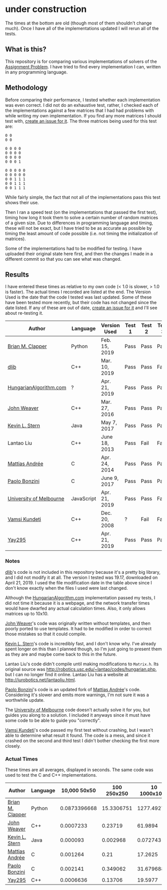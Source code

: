 # under construction

The times at the bottom are old (though most of them shouldn't change much). Once I have all of the implementations updated I will rerun all of the tests.

## What is this?

This repository is for comparing various implementations of solvers of the [Assignment Problem](https://en.wikipedia.org/wiki/Assignment_problem). I have tried to find every implementation I can, written in any programming language.

## Methodology

Before comparing their performance, I tested whether each implementation was even correct. I did not do an exhaustive test, rather, I checked each of the implementations against a few matrices that I had had problems with while writing my own implementation. If you find any more matrices I should test with, [create an issue for it](https://github.com/Yay295/AssignmentProblemComparison/issues/new). The three matrices being used for this test are:
```
0 0
0 0
```
```
0 0 0 0
0 0 0 0
0 0 0 0
0 0 0 1
```
```
0 0 0 0 0
0 0 0 0 0
0 0 1 1 1
0 0 1 1 1
0 0 1 1 1
```
While fairly simple, the fact that not all of the implementations pass this test shows their use.

Then I ran a speed test (on the implementations that passed the first test), timing how long it took them to solve a certain number of random matrices of a given size. Due to differences in programming language and timing, these will not be exact, but I have tried to be as accurate as possible by timing the least amount of code possible (i.e. not timing the initialization of matrices).

Some of the implementations had to be modified for testing. I have uploaded their original state here first, and then the changes I made in a different commit so that you can see what was changed.

## Results

I have entered these times as relative to my own code (< 1.0 is slower, > 1.0 is faster). The actual times I recorded are listed at the end. The Version Used is the date that the code I tested was last updated. Some of these have been tested more recently, but their code has not changed since the date listed. If any of these are out of date, [create an issue for it](https://github.com/Yay295/AssignmentProblemComparison/issues/new) and I'll see about re-testing it.

| Author                    | Language   | Version Used  | Test 1 | Test 2 | Test 3 | Speed |
|---------------------------|------------|---------------|--------|--------|--------|-------|
| [Brian M. Clapper]        | Python     | Feb. 15, 2019 | Pass   | Pass   | Pass   |       |
| [dlib]                    | C++        | Mar. 10, 2019 | Pass   | Pass   | Fail   |       |
| [HungarianAlgorithm.com]  | ?          | Apr. 21, 2019 | Pass   | Pass   | Pass   |       |
| [John Weaver]             | C++        | Mar. 27, 2016 | Pass   | Pass   | Pass   |       |
| [Kevin L. Stern]          | Java       | May   7, 2017 | Pass   | Pass   | Pass   |       |
| Lantao Liu                | C++        | June 18, 2013 | Pass   | Fail   | Fail   |       |
| [Mattias Andrée]          | C          | Apr. 24, 2014 | Pass   | Pass   | Pass   |       |
| [Paolo Bonzini]           | C          | June  9, 2017 | Pass   | Pass   | Pass   |       |
| [University of Melbourne] | JavaScript | Apr. 21, 2019 | Pass   | Pass   | Fail   |       |
| [Vamsi Kundeti]           | C++        | Dec. 20, 2008 | ?      | Fail   | Fail   |       |
| [Yay295]                  | C++        | Apr. 21, 2019 | Pass   | Pass   | Pass   |       |

### Notes

[dlib]'s code is not included in this repository because it's a pretty big library, and I did not modify it at all. The version I tested was 19.17, downloaded on April 21, 2019. I used the file modification date in the table above since I don't know exactly when the files I used were last changed.

Although the [HungarianAlgorithm.com] implementation passed my tests, I did not time it because it is a webpage, and the network transfer times would have dwarfed any actual calculation times. Also, it only allows matrices up to 10x10.

[John Weaver]'s code was originally written without templates, and then poorly ported to use templates. It had to be modified in order to correct those mistakes so that it could compile.

[Kevin L. Stern]'s code is incredibly fast, and I don't know why. I've already spent longer on this than I planned though, so I'm just going to present them as they are and maybe come back to this in the future.

Lantao Liu's code didn't compile until making modifications to `Matrix.h`. Its original source was http://robotics.usc.edu/~lantao/codes/hungarian.php, but I can no longer find it online. Lantao Liu has a website at http://iurobotics.net/lantaoliu.html.

[Paolo Bonzini]'s code is an updated fork of [Mattias Andrée]'s code. Considering it's slower and emits more warnings, I'm not sure it was a worthwhile update.

The [University of Melbourne] code doesn't actually solve it for you, but guides you along to a solution. I included it anyways since it must have some code to be able to guide you "correctly".

[Vamsi Kundeti]'s code passed my first test without crashing, but I wasn't able to determine what result it found. The code is a mess, and since it crashed on the second and third test I didn't bother checking the first more closely.

### Actual Times

These times are all averages, displayed in seconds. The same code was used to test the C and C++ implementations.

| Author                   | Language | 10,000 50x50 | 100 250x250 | 10 1000x1000 |
|--------------------------|----------|--------------|-------------|--------------|
| [Brian M. Clapper]       | Python   | 0.0873396668 | 15.3306751  | 1277.492758  |
| [John Weaver]            | C++      | 0.0007233    |  0.23719    |   61.9894    |
| [Kevin L. Stern]         | Java     | 0.000093     |  0.002968   |    0.072743  |
| [Mattias Andrée]         | C        | 0.001264     |  0.21       |   17.2625    |
| [Paolo Bonzini]          | C        | 0.002141     |  0.349062   |   31.679688  |
| [Yay295]                 | C++      | 0.0006636    |  0.13706    |   19.5977    |

[Brian M. Clapper]: https://github.com/bmc/munkres
[dlib]: http://dlib.net/
[HungarianAlgorithm.com]: http://hungarianalgorithm.com/solve.php
[John Weaver]: https://github.com/saebyn/munkres-cpp
[Kevin L. Stern]: https://github.com/KevinStern/software-and-algorithms/blob/master/src/main/java/blogspot/software_and_algorithms/stern_library/optimization/HungarianAlgorithm.java
[Lantao Liu]: http://robotics.usc.edu/~lantao/codes/hungarian.php
[Mattias Andrée]: https://github.com/maandree/hungarian-algorithm-n3
[Paolo Bonzini]: https://github.com/bonzini/hungarian-algorithm-n3
[University of Melbourne]: http://www.ifors.ms.unimelb.edu.au/tutorial/hungarian/welcome_frame.html
[Vamsi Kundeti]: https://launchpad.net/lib-bipartite-match
[Yay295]: https://github.com/Yay295/Assignment-Problem-Solver
